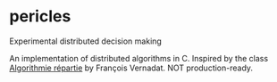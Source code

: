# pericles

Experimental distributed decision making

An implementation of distributed algorithms in C. Inspired by the class [Algorithmie
répartie][algo-repartie] by François Vernadat. NOT production-ready.

[algo-repartie]: https://homepages.laas.fr/francois/POLYS/

